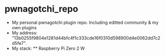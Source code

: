 # pwnagotchi_repo
* My personal pwnagotchi plugin repo. Including editted community & my own plugins
* My address: "13b0255f9804e1281d44bfc4f1c333cde16f0310d598900d4e0062dd7c2d5fe7".
* My stack:
** Raspberry Pi Zero 2 W
     
